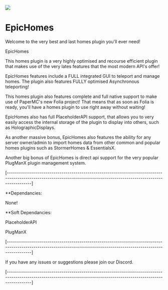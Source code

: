 [![](https://jitpack.io/v/Loving11ish/EpicHomes.svg)](https://jitpack.io/#Loving11ish/EpicHomes)

# EpicHomes
Welcome to the very best and last homes plugin you'll ever need!

EpicHomes

This homes plugin is a very highly optimised and recourse efficient plugin that makes use of the very lates features that the most modern API's offer!

EpicHomes features include a FULL integrated GUI to teleport and manage homes. The plugin also features FULLY optimised Asynchronous teleporting!

This homes plugin also features complete and full native support to make use of PaperMC's new Folia project! That means that as soon as Folia is ready, you'll have a homes plugin to use right away without waiting!

EpicHomes also has full PlaceholderAPI support, that allows you to very easily access the internal storage of the plugin to display into others, such as HolographicDisplays.

As another massive bonus, EpicHomes also features the ability for any server owner/admin to import homes data from other common and popular homes plugins such as StormerHomes & EssentialsX.

Another big bonus of EpicHomes is direct api support for the very popular PlugManX plugin management system.

[------------------------------------------------------------------------------------------------------------------------------------------------------------------------]

**Dependancies:

None!

**Soft Dependancies:

PlaceholderAPI

PlugManX

[------------------------------------------------------------------------------------------------------------------------------------------------------------------------]

If you have any issues or suggestions please join our Discord.

[------------------------------------------------------------------------------------------------------------------------------------------------------------------------]
